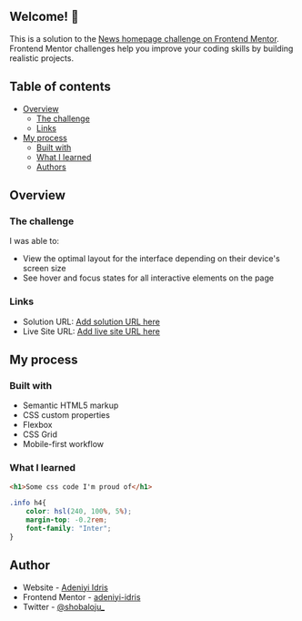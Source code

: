 ## Welcome! 👋

This is a solution to the [News homepage challenge on Frontend Mentor](https://www.frontendmentor.io/challenges/news-homepage-H6SWTa1MFl). Frontend Mentor challenges help you improve your coding skills by building realistic projects. 

## Table of contents

- [Overview](#overview)
  - [The challenge](#the-challenge)
  - [Links](#links)
- [My process](#my-process)
  - [Built with](#built-with)
  - [What I learned](#what-i-learned)
  - [Authors](#author)

## Overview

### The challenge

I was able to:

- View the optimal layout for the interface depending on their device's screen size
- See hover and focus states for all interactive elements on the page

### Links

- Solution URL: [Add solution URL here](https://your-solution-url.com)
- Live Site URL: [Add live site URL here](https://your-live-site-url.com)

## My process

### Built with

- Semantic HTML5 markup
- CSS custom properties
- Flexbox
- CSS Grid
- Mobile-first workflow

### What I learned

```html
<h1>Some css code I'm proud of</h1>
```
```css
.info h4{
    color: hsl(240, 100%, 5%);
    margin-top: -0.2rem;
    font-family: "Inter";
}
```

## Author

- Website - [Adeniyi Idris](https://www.your-site.com)
- Frontend Mentor - [adeniyi-idris](https://www.frontendmentor.io/profile/adeniyi-idris)
- Twitter - [@shobaloju_](https://www.twitter.com/yourusername)
